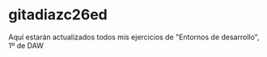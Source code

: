 gitadiazc26ed
=============
Aquí estarán actualizados todos mis ejercicios de "Entornos de desarrollo", 1º de DAW
